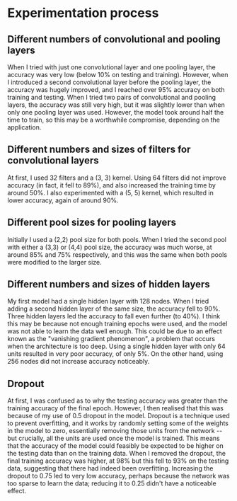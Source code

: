 # Experimentation process
## Different numbers of convolutional and pooling layers
When I tried with just one convolutional layer and one pooling layer, the accuracy was very low (below 10% on testing 
and training). However, when I introduced a second convolutional layer before the pooling layer, the accuracy was
hugely improved, and I reached over 95% accuracy on both training and testing. When I tried two pairs of convolutional
and pooling layers, the accuracy was still very high, but it was slightly lower than when only one pooling layer was
used. However, the model took around half the time to train, so this may be a worthwhile compromise, depending on the
application.
## Different numbers and sizes of filters for convolutional layers
At first, I used 32 filters and a (3, 3) kernel. Using 64 filters did not improve accuracy (in fact, it fell to 89%),
and also increased the training time by around 50%. I also experimented with a (5, 5) kernel, which resulted in lower
accuracy, again of around 90%.
## Different pool sizes for pooling layers
Initially I used a (2,2) pool size for both pools. When I tried the second pool with either a (3,3) or (4,4) pool size,
the accuracy was much worse, at around 85% and 75% respectively, and this was the same when both pools were modified to
the larger size.
## Different numbers and sizes of hidden layers
My first model had a single hidden layer with 128 nodes. When I tried adding a second hidden layer of the same size,
the accuracy fell to 90%. Three hidden layers led the accuracy to fall even further (to 40%). I think this may be
because not enough training epochs were used, and the model was not able to learn the data well enough. This could be
due to an effect known as the "vanishing gradient phenomenon", a problem that occurs when the architecture is too deep.
Using a single hidden layer with only 64 units resulted in very poor accuracy, of only 5%. On the other hand, using 
256 nodes did not increase accuracy noticeably.
## Dropout
At first, I was confused as to why the testing accuracy was greater than the training accuracy of the final epoch.
However, I then realised that this was because of my use of 0.5 dropout in the model. Dropout is a technique used to
prevent overfitting, and it works by randomly setting some of the weights in the model to zero, essentially removing
those units from the network -- but crucially, all the units are used once the model is trained. This means that the
accuracy of the model could feasibly be expected to be higher on the testing data than on the training data. When I
removed the dropout, the final training accuracy was higher, at 98% but this fell to 93% on the testing data, suggesting
that there had indeed been overfitting. Increasing the dropout to 0.75 led to very low accuracy, perhaps because the 
network was too sparse to learn the data; reducing it to 0.25 didn't have a noticeable effect.